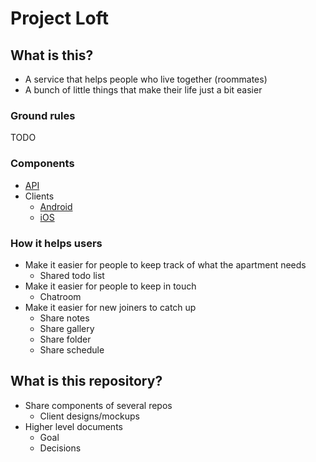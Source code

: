 # Project Loft

## What is this?

- A service that helps people who live together (roommates)
- A bunch of little things that make their life just a bit easier

### Ground rules

TODO

### Components

- [API]()
- Clients
  - [Android]()
  - [iOS]()

### How it helps users

- Make it easier for people to keep track of what the apartment needs
	- Shared todo list
- Make it easier for people to keep in touch
	- Chatroom
- Make it easier for new joiners to catch up
	- Share notes
	- Share gallery
	- Share folder
	- Share schedule

## What is this repository?

- Share components of several repos
	- Client designs/mockups
- Higher level documents
	- Goal
	- Decisions